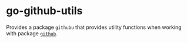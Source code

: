 # go-github-utils

Provides a package `githubu` that provides utility functions when working with package [`github`](https://github.com/google/go-github). 